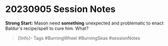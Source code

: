 # 20230905 Session Notes
**Strong Start:** Mason need __something__ unexpected and problematic to enact Baldur's recipe/spell to cure him.  What?

> [!info]- Tags
> #BurningWheel #BurningSeas #sessionNotes 


